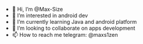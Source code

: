 - 👋 Hi, I’m @Max-Size
- 👀 I’m interested in android dev
- 🌱 I’m currently learning Java and android platform
- 💞️ I’m looking to collaborate on apps development
- 📫 How to reach me telegram: @maxs1zen

<!---
Max-Size/Max-Size is a ✨ special ✨ repository because its `README.md` (this file) appears on your GitHub profile.
You can click the Preview link to take a look at your changes.
--->

